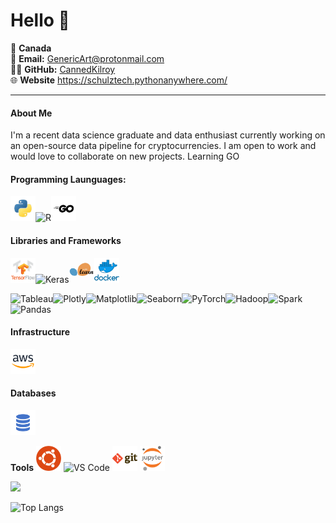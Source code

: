 # Hello 👋  
📍 **Canada**  
📧 **Email:** [GenericArt@protonmail.com](mailto:GenericArt@protonmail.com)  
👨‍💻 **GitHub:** [CannedKilroy](https://github.com/CannedKilroy/CannedKilroy)  
🌐︎ **Website** https://schulztech.pythonanywhere.com/  
- -----------------------------  
#### About Me
I'm a recent data science graduate and data enthusiast currently working on an open-source data pipeline for cryptocurrencies. I am open to work and would love to collaborate on new projects. Learning GO

#### Programming Launguages:
<img title="Python" alt="Python" width="40px" src="https://raw.githubusercontent.com/github/explore/master/topics/python/python.png" /><img title="R" alt="R" width="40px" src="https://upload.wikimedia.org/wikipedia/commons/1/1b/R_logo.svg"><img title="GO" alt="GO" width="40px" src="https://raw.githubusercontent.com/github/explore/master/topics/go/go.png" />

#### Libraries and Frameworks
<img title="TensorFlow" alt="TensorFlow" width="40px" src="https://raw.githubusercontent.com/github/explore/master/topics/tensorflow/tensorflow.png"><img title="Keras" alt="Keras" width="40px" src="https://upload.wikimedia.org/wikipedia/commons/thumb/a/ae/Keras_logo.svg/240px-Keras_logo.svg.png"><img title="Scikit-Learn" alt="Scikit Learn" width="40px" src="https://raw.githubusercontent.com/github/explore/master/topics/scikit-learn/scikit-learn.png"><img title="Docker" alt="Docker" width="40px" src="https://raw.githubusercontent.com/github/explore/master/topics/docker/docker.png">

<img title="Tableau" alt="Tableau" width="40px" src="https://upload.wikimedia.org/wikipedia/commons/0/01/Tableau_Software_Logo_Small.png" /><img title="Plotly" alt="Plotly" width="40px" src="https://upload.wikimedia.org/wikipedia/commons/8/8a/Plotly-logo.png" /><img title="Matplotlib" alt="Matplotlib" width="40px" src="https://matplotlib.org/2.0.2/mpl_examples/api/logo2.png" /><img title="Seaborn" alt="Seaborn" width="40px" src="https://raw.githubusercontent.com/mwaskom/seaborn/master/doc/_static/logo-wide-lightbg.svg" /><img title="PyTorch" alt="PyTorch" width="40px" src="https://pytorch.org/assets/images/pytorch-logo.png" /><img title="Hadoop" alt="Hadoop" width="40px" src="https://upload.wikimedia.org/wikipedia/commons/0/0e/Hadoop_logo.svg" /><img title="Spark" alt="Spark" width="40px" src="https://upload.wikimedia.org/wikipedia/commons/f/f3/Apache_Spark_logo.svg" /><img title="Pandas" alt="Pandas" width="40px" src="https://upload.wikimedia.org/wikipedia/commons/0/0a/MySQL_textlogo.svg" />


#### Infrastructure
<img title="AWS" alt="AWS" width="40px" src="https://raw.githubusercontent.com/github/explore/main/topics/aws/aws.png">

#### Databases
<img title="SQL" alt="SQL" width="40px" src="https://raw.githubusercontent.com/github/explore/master/topics/sql/sql.png">

**Tools**
<img title="Ubuntu" alt="Ubuntu" width="40px" src="https://raw.githubusercontent.com/github/explore/master/topics/ubuntu/ubuntu.png">
<img title="VS Code" alt="VS Code" width="40px" src="https://img.icons8.com/fluent/48/000000/visual-studio-code-2019.png">
<img title="git" alt="git" width="40px" src="https://raw.githubusercontent.com/github/explore/master/topics/git/git.png">
<img title="Jupyter Notebook" alt="Jupyter" width="40px" src="https://raw.githubusercontent.com/github/explore/master/topics/jupyter-notebook/jupyter-notebook.png">

<img height="180em" src="https://github-readme-stats.vercel.app/api?username=CannedKilroy&show_icons=true&hide_border=true&&count_private=true&include_all_commits=true" />

![Top Langs](https://github-readme-stats.vercel.app/api/top-langs/?username=CannedKilroy&layout=compact)
